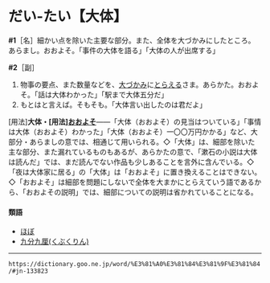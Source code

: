 # だい‐たい【大体】

**\#1**［名］細かい点を除いた主要な部分。また、全体を大づかみにしたところ。あらまし。おおよそ。「事件の大体を語る」「大体の人が出席する」

**\#2**［副］
1. 物事の要点、また数量などを、[大づかみ](おおづかみ（大掴み）)に[とらえる](とらえる（捕える）)さま。あらかた。おおよそ。「話は大体わかった」「駅まで大体五分だ」
2. もとはと言えば。そもそも。「大体言い出したのは君だよ」
    

\[用法\]**大体・\[用法\][おおよそ](https://dictionary.goo.ne.jp/word/%E5%A4%A7%E5%87%A1/#jn-29703)**――「大体（おおよそ）の見当はついている」「事情は大体（おおよそ）わかった」「大体（おおよそ）一〇〇万円かかる」など、大部分・あらましの意では、相通じて用いられる。◇「大体」は、細部を除いた主な部分、また漏れているものもあるが、あらかたの意で、「漱石の小説は大体は読んだ」では、まだ読んでない作品も少しあることを言外に含んでいる。◇「夜は大体家に居る」の「大体」は「おおよそ」に置き換えることはできない。◇「おおよそ」は細部を問題にしないで全体を大まかにとらえていう語であるから、「おおよその説明」では、細部についての説明は省かれていることになる。

#### 類語

-   [ほぼ](ほぼ（粗／粗）)
-   [九分九厘(くぶくりん)](https://dictionary.goo.ne.jp/word/%E4%B9%9D%E5%88%86%E4%B9%9D%E5%8E%98/#jn-62770)

---
`https://dictionary.goo.ne.jp/word/%E3%81%A0%E3%81%84%E3%81%9F%E3%81%84/#jn-133823`